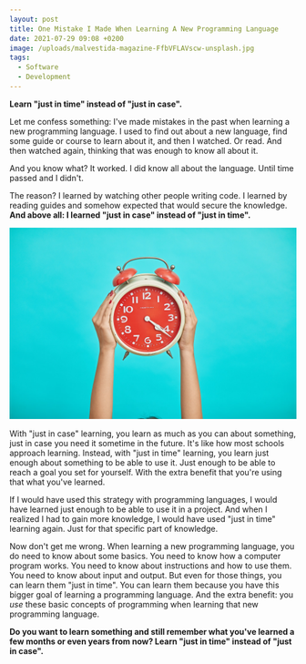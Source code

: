 ```yaml
---
layout: post
title: One Mistake I Made When Learning A New Programming Language
date: 2021-07-29 09:08 +0200
image: /uploads/malvestida-magazine-FfbVFLAVscw-unsplash.jpg
tags:
  - Software
  - Development
---
```


**Learn "just in time" instead of "just in case".**

Let me confess something: I've made mistakes in the past when learning a new programming language. I used to find out about a new language, find some guide or course to learn about it, and then I watched. Or read. And then watched again, thinking that was enough to know all about it.

And you know what? It worked. I did know all about the language. Until time passed and I didn't.

The reason? I learned by watching other people writing code. I learned by reading guides and somehow expected that would secure the knowledge. **And above all: I learned "just in case" instead of "just in time".**

![Time](/uploads/malvestida-magazine-FfbVFLAVscw-unsplash.jpg)

With "just in case" learning, you learn as much as you can about something, just in case you need it sometime in the future. It's like how most schools approach learning. Instead, with "just in time" learning, you learn just enough about something to be able to use it. Just enough to be able to reach a goal you set for yourself. With the extra benefit that you're using that what you've learned.

If I would have used this strategy with programming languages, I would have learned just enough to be able to use it in a project. And when I realized I had to gain more knowledge, I would have used "just in time" learning again. Just for that specific part of knowledge.

Now don't get me wrong. When learning a new programming language, you do need to know about some basics. You need to know how a computer program works. You need to know about instructions and how to use them. You need to know about input and output. But even for those things, you can learn them "just in time". You can learn them because you have this bigger goal of learning a programming language. And the extra benefit: you *use* these basic concepts of programming when learning that new programming language.

**Do you want to learn something and still remember what you've learned a few months or even years from now? Learn "just in time" instead of "just in case".**